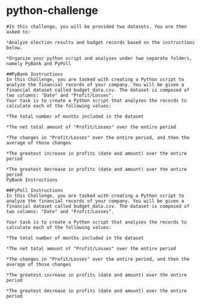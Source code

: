 # python-challenge

	#In this challenge, you will be provided two datasets. You are then asked to:

	*Analyze election results and budget records based on the instructions below.
	
	*Organize your python script and analyses under two separate folders, namely PyBank and PyPoll
	
	##PyBank Instructions
	In this Challenge, you are tasked with creating a Python script to analyze the financial records of your company. You will be given a financial dataset called budget_data.csv. The dataset is composed of two columns: "Date" and "Profit/Losses".
	Your task is to create a Python script that analyzes the records to calculate each of the following values:

	*The total number of months included in the dataset
	
	*The net total amount of "Profit/Losses" over the entire period
	
	*The changes in "Profit/Losses" over the entire period, and then the average of those changes
	
	*The greatest increase in profits (date and amount) over the entire period
	
	*The greatest decrease in profits (date and amount) over the entire period
	PyBank Instructions

	##PyPoll Instructions
	In this Challenge, you are tasked with creating a Python script to analyze the financial records of your company. You will be given a financial dataset called budget_data.csv. The dataset is composed of two columns: "Date" and "Profit/Losses".

	Your task is to create a Python script that analyzes the records to calculate each of the following values:

	*The total number of months included in the dataset

	*The net total amount of "Profit/Losses" over the entire period

	*The changes in "Profit/Losses" over the entire period, and then the average of those changes

	*The greatest increase in profits (date and amount) over the entire period

	*The greatest decrease in profits (date and amount) over the entire period
